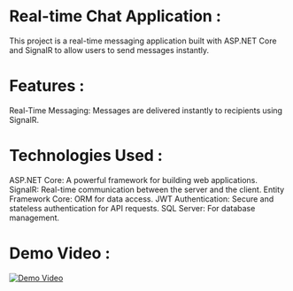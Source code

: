 # Real-time Chat Application :
This project is a real-time messaging application built with ASP.NET Core and SignalR to allow users to send messages instantly.

# Features :
Real-Time Messaging: Messages are delivered instantly to recipients using SignalR.

# Technologies Used :
ASP.NET Core: A powerful framework for building web applications.
SignalR: Real-time communication between the server and the client.
Entity Framework Core: ORM for data access.
JWT Authentication: Secure and stateless authentication for API requests.
SQL Server: For database management.

# Demo Video :

[![Demo Video](https://github.com/user-attachments/assets/7ada5e3a-86c7-46c5-856b-ba80ea1292b9)](https://www.youtube.com/watch?v=XHTU74Kpjfg)

